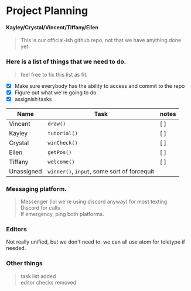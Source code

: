 # Project Planning
#### Kayley/Crystal/Vincent/Tiffany/Ellen

> This is our official-ish github repo, not that we have anything done yet.
### Here is a list of things that we need to do.
> feel free to fix this list as fit.
- [x] Make sure everybody has the ability to access and commit to the repo
- [x] Figure out what we're going to do
- [x] assignish tasks

Name    | Task | notes
--------|---------|-------
Vincent | ```draw()``` | [ ]
Kayley  | ```tutorial()``` | [ ]
Crystal | ```winCheck()``` | [ ]
Ellen   | ```getPos()``` | [ ]
Tiffany | ```welcome()``` | [ ]
Unassigned | ```winner()```, ```input```, some sort of forcequit |
### Messaging platform.
>Messenger (lol we're using discord anyway) for most texting
<br> Discord for calls
<br> If emergency, ping both platforms.
### Editors
Not really unified, but we don't need to. we can all use atom for teletype if needed.
### Other things
> task list added
<br> editor checks removed
